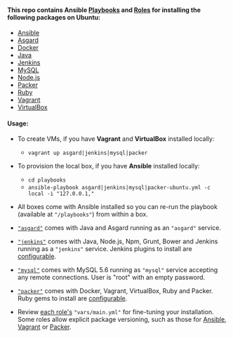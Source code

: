 <!-- [![Build Status](https://api.shippable.com/projects/5416fa1e50f3833e055aa2a8/badge?branchName=ship)](https://app.shippable.com/projects/5416fa1e50f3833e055aa2a8) -->

#### This repo contains Ansible [Playbooks](https://github.com/evgeny-goldin/playbooks/tree/master/playbooks) and [Roles](https://github.com/evgeny-goldin/playbooks/tree/master/playbooks/roles) for installing the following packages on Ubuntu:

* [Ansible](http://www.ansible.com/)
* [Asgard](https://github.com/Netflix/asgard)
* [Docker](https://www.docker.com/)
* [Java](http://www.oracle.com/technetwork/java/index.html)
* [Jenkins](http://jenkins-ci.org/)
* [MySQL](http://www.mysql.com/)
* [Node.js](http://nodejs.org/)
* [Packer](http://www.packer.io/)
* [Ruby](https://www.ruby-lang.org/en/)
* [Vagrant](http://www.vagrantup.com/)
* [VirtualBox](https://www.virtualbox.org/)

#### Usage:

* To create VMs, if you have **Vagrant** and **VirtualBox** installed locally:

  * `vagrant up asgard|jenkins|mysql|packer`

* To provision the local box, if you have **Ansible** installed locally:

  * `cd playbooks`
  * `ansible-playbook asgard|jenkins|mysql|packer-ubuntu.yml -c local -i "127.0.0.1,"`

* All boxes come with Ansible installed so you can re-run the playbook (available at `"/playbooks"`) from within a box.

* [`"asgard"`](https://github.com/evgeny-goldin/playbooks/blob/master/playbooks/asgard-ubuntu.yml) comes with Java and Asgard running as an `"asgard"` service.

* [`"jenkins"`](https://github.com/evgeny-goldin/playbooks/blob/master/playbooks/jenkins-ubuntu.yml) comes with Java, Node.js, Npm, Grunt, Bower and Jenkins running as a `"jenkins"` service. Jenkins plugins to install are [configurable](https://github.com/evgeny-goldin/playbooks/blob/master/playbooks/roles/jenkins/vars/main.yml).

* [`"mysql"`](https://github.com/evgeny-goldin/playbooks/blob/master/playbooks/mysql-ubuntu.yml) comes with MySQL 5.6 running as `"mysql"` service accepting any remote connections. User is "root" with an empty password.

* [`"packer"`](https://github.com/evgeny-goldin/playbooks/blob/master/playbooks/packer-ubuntu.yml) comes with Docker, Vagrant, VirtualBox, Ruby and Packer. Ruby gems to install are [configurable](https://github.com/evgeny-goldin/playbooks/blob/master/playbooks/roles/ruby/vars/main.yml).

* Review [each role's](https://github.com/evgeny-goldin/playbooks/tree/master/playbooks/roles) `"vars/main.yml"` for fine-tuning your installation. Some roles allow explicit package versioning, such as those for [Ansible](https://github.com/evgeny-goldin/playbooks/blob/master/playbooks/roles/ansible/vars/main.yml), [Vagrant](https://github.com/evgeny-goldin/playbooks/blob/master/playbooks/roles/vagrant/vars/main.yml) or [Packer](https://github.com/evgeny-goldin/playbooks/blob/master/playbooks/roles/packer/vars/main.yml).
